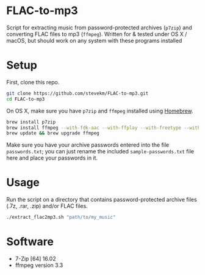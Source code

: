 # FLAC-to-mp3
Script for extracting music from password-protected archives (`p7zip`) and converting FLAC files to mp3 (`ffmpeg`).
Written for & tested under OS X / macOS, but should work on any system with these programs installed

# Setup
First, clone this repo.

```bash
git clone https://github.com/stevekm/FLAC-to-mp3.git
cd FLAC-to-mp3
```

On OS X, make sure you have `p7zip` and `ffmpeg` installed using [Homebrew](https://brew.sh/).

```bash
brew install p7zip
brew install ffmpeg --with-fdk-aac --with-ffplay --with-freetype --with-libass --with-libquvi --with-libvorbis --with-libvpx --with-opus --with-x265
brew update && brew upgrade ffmpeg
```

Make sure you have your archive passwords entered into the file `passwords.txt`; you can just rename the included `sample-passwords.txt` file here and place your passwords in it. 

# Usage
Run the script on a directory that contains password-protected archive files (.7z, .rar, .zip) and/or FLAC files. 

```bash
./extract_flac2mp3.sh "path/to/my_music"
```

# Software
- 7-Zip [64] 16.02
- ffmpeg version 3.3
